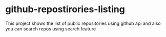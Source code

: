 # github-repostirories-listing
This project shows the list of public repositories using github api and also you can search repos using search feature
